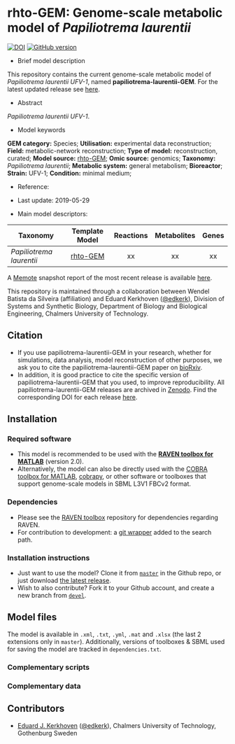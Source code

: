 # rhto-GEM: Genome-scale metabolic model of _Papiliotrema laurentii_

[![DOI](https://zenodo.org/badge/xxx.svg)](https://zenodo.org/badge/latestdoi/xxx) [![GitHub version](https://badge.fury.io/gh/sysbiochalmers%2Fpapiliotrema-laurentii-gem.svg)](https://badge.fury.io/gh/sysbiochalmers%2Fpapiliotrema-laurentii-gem) 

- Brief model description

This repository contains the current genome-scale metabolic model of _Papiliotrema laurentii UFV-1_, named **papiliotrema-laurentii-GEM**. For the latest updated release see [here](https://github.com/SysBioChalmers/papiliotrema-laurentii-gem/releases).

- Abstract

_Papiliotrema laurentii UFV-1_.

- Model keywords

**GEM category:** Species; **Utilisation:** experimental data reconstruction; **Field:** metabolic-network reconstruction; **Type of model:** reconstruction, curated; **Model source:** [rhto-GEM](https://github.com/SysBioChalmers/rhto-GEM); **Omic source:** genomics; **Taxonomy:** _Papiliotrema laurentii_; **Metabolic system:** general metabolism; **Bioreactor**; **Strain:** UFV-1; **Condition:** minimal medium;

- Reference:  

- Last update: 2019-05-29

- Main model descriptors:

| Taxonomy | Template Model | Reactions | Metabolites | Genes |
| ------------- |:-------------:|:-------------:|:-------------:|:-----:|
| _Papiliotrema laurentii_|	[rhto-GEM](https://github.com/SysBioChalmers/rhto-GEM) | xx | xx | xx |

A [Memote](https://memote.readthedocs.io/en/latest/) snapshot report of the most recent release is available [here](https://SysBioChalmers.github.io/papiliotrema-laurentii-gem).

This repository is maintained through a collaboration between Wendel Batista da Silveira (affiliation) and Eduard Kerkhoven ([@edkerk](https://github.com/edkerk/)), Division of Systems and Synthetic Biology, Department of Biology and Biological Engineering, Chalmers University of Technology.

## Citation

* If you use papiliotrema-laurentii-GEM in your research, whether for simulations, data analysis, model reconstruction of other purposes, we ask you to cite the papiliotrema-laurentii-GEM paper on [bioRxiv](https://doi.org/10.1101/xxx).
* In addition, it is good practice to cite the specific version of papiliotrema-laurentii-GEM that you used, to improve reproducibility. All papiliotrema-laurentii-GEM releases are archived in [Zenodo](https://zenodo.org/badge/latestdoi/xx). Find the corresponding DOI for each release [here](https://zenodo.org/search?page=1&size=20&q=conceptrecid:xx&sort=-publication_date&all_versions=True).

## Installation

### Required software

  * This model is recommended to be used with the [**RAVEN toolbox for MATLAB**](https://github.com/SysBioChalmers/RAVEN) (version 2.0).
  * Alternatively, the model can also be directly used with the [COBRA toolbox for MATLAB](https://github.com/opencobra/cobratoolbox), [cobrapy](https://github.com/opencobra/cobrapy), or other software or toolboxes that support genome-scale models in SBML L3V1 FBCv2 format.

### Dependencies
* Please see the [RAVEN toolbox](https://github.com/SysBioChalmers/RAVEN) repository for dependencies regarding RAVEN.
* For contribution to development: a [git wrapper](https://github.com/manur/MATLAB-git) added to the search path.

### Installation instructions
* Just want to use the model? Clone it from [`master`](https://github.com/SysBioChalmers/papiliotrema-laurentii-GEM) in the Github repo, or just download [the latest release](https://github.com/SysBioChalmers/papiliotrema-laurentii-GEM/releases).
* Wish to also contribute? Fork it to your Github account, and create a new branch from [`devel`](https://github.com/SysBioChalmers/papiliotrema-laurentii-GEM/tree/devel).

## Model files

The model is available in `.xml`, `.txt`, `.yml`, `.mat` and `.xlsx` (the last 2 extensions only in `master`). Additionally, versions of toolboxes & SBML used for saving the model are tracked in `dependencies.txt`.

### Complementary scripts
### Complementary data

## Contributors

* [Eduard J. Kerkhoven](https://www.chalmers.se/en/staff/Pages/Eduard-Kerkhoven.aspx) ([@edkerk](https://github.com/edkerk)), Chalmers University of Technology, Gothenburg Sweden
